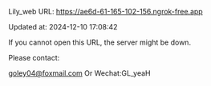 Lily_web URL: https://ae6d-61-165-102-156.ngrok-free.app

Updated at: 2024-12-10 17:08:42

If you cannot open this URL, the server might be down.

Please contact: 

goley04@foxmail.com Or Wechat:GL_yeaH